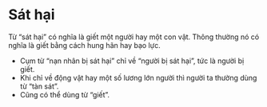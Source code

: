 # Sát hại

Từ “sát hại” có nghĩa là giết một người hay một con vật. Thông thường nó có nghĩa là giết bằng cách hung hãn hay bạo lực.
- Cụm từ “nạn nhân bị sát hại” chỉ về “người bị sát hại”, tức là người bị giết. 
- Khi chỉ về động vật hay một số lương lớn người thì người ta thường dùng từ “tàn sát”. 
- Cũng có thể dùng từ “giết”.

